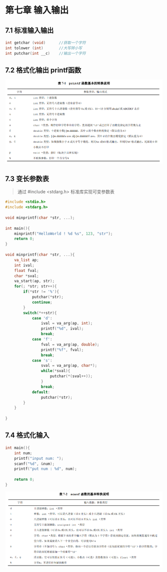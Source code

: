 # 第七章 输入输出

## 7.1 标准输入输出

```c
int getchar (void) 		//获取一个字符
int tolower (int)  		//大写转小写
int putchar(int __c)	//输出一个字符
```

## 7.2 格式化输出 printf函数

![image-20211229215633486](README.assets/image-20211229215633486.png)

## 7.3 变长参数表

> 通过 #include <stdarg.h> 标准库实现可变参数表

```c
#include <stdio.h>
#include <stdarg.h>

void minprintf(char *str, ...);

int main(){
    minprintf("HelloWorld ! %d %s", 123, "str");
    return 0;
}

void minprintf(char *str, ...){
    va_list ap;
    int ival;
    float fval;
    char *sval;
    va_start(ap, str);
    for(; *str; str++){
        if(*str != '%'){
            putchar(*str);
            continue;
        }
        switch(*++str){
            case 'd':
                ival = va_arg(ap, int);
                printf("%d", ival);
                break;
            case 'f':
                fval = va_arg(ap, double);
                printf("%f", fval);
                break;
            case 's':
                sval = va_arg(ap, char*);
                while(*sval){
                    putchar(*(sval++));
                }
                break;
            default:
                putchar(*str);
        }
    }

}
```

## 7.4 格式化输入

```c
int main(){
    int num;
    printf("input num: ");
    scanf("%d", &num);
    printf("put num : %d", num);

    return 0;
}
```

![image-20211229222037878](README.assets/image-20211229222037878.png)